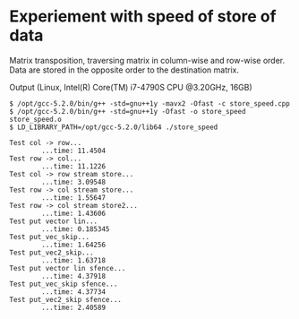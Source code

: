 Experiement with speed of store of data
=======================================

Matrix transposition, traversing matrix in column-wise and row-wise order.
Data are stored in the opposite order to the destination matrix.

Output (Linux, Intel(R) Core(TM) i7-4790S CPU @3.20GHz, 16GB)

    $ /opt/gcc-5.2.0/bin/g++ -std=gnu++1y -mavx2 -Ofast -c store_speed.cpp
    $ /opt/gcc-5.2.0/bin/g++ -std=gnu++1y -Ofast -o store_speed store_speed.o
    $ LD_LIBRARY_PATH=/opt/gcc-5.2.0/lib64 ./store_speed

    Test col -> row...
            ...time: 11.4504
    Test row -> col...
            ...time: 11.1226
    Test col -> row stream store...
            ...time: 3.09548
    Test row -> col stream store...
            ...time: 1.55647
    Test row -> col stream store2...
            ...time: 1.43606
    Test put vector lin...
            ...time: 0.185345
    Test put_vec_skip...
            ...time: 1.64256
    Test put_vec2_skip...
            ...time: 1.63718
    Test put vector lin sfence...
            ...time: 4.37918
    Test put_vec_skip sfence...
            ...time: 4.37734
    Test put_vec2_skip sfence...
            ...time: 2.40589
